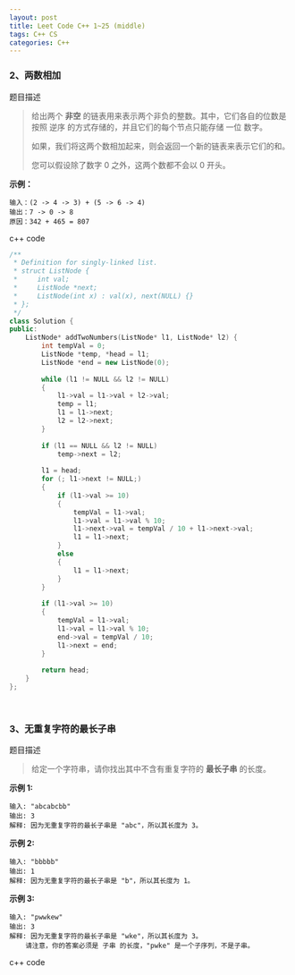 ```yaml
---
layout: post
title: Leet Code C++ 1~25 (middle)
tags: C++ CS
categories: C++ 
---
```


### 2、两数相加

题目描述

> 给出两个 **非空** 的链表用来表示两个非负的整数。其中，它们各自的位数是按照 逆序 的方式存储的，并且它们的每个节点只能存储 一位 数字。
>
> 如果，我们将这两个数相加起来，则会返回一个新的链表来表示它们的和。
>
> 您可以假设除了数字 0 之外，这两个数都不会以 0 开头。
>

**示例：**

```
输入：(2 -> 4 -> 3) + (5 -> 6 -> 4)
输出：7 -> 0 -> 8
原因：342 + 465 = 807
```

c++ code

```c++
/**
 * Definition for singly-linked list.
 * struct ListNode {
 *     int val;
 *     ListNode *next;
 *     ListNode(int x) : val(x), next(NULL) {}
 * };
 */
class Solution {
public:
    ListNode* addTwoNumbers(ListNode* l1, ListNode* l2) {
        int tempVal = 0;
        ListNode *temp, *head = l1;
        ListNode *end = new ListNode(0);
        
        while (l1 != NULL && l2 != NULL)
        {
            l1->val = l1->val + l2->val;
            temp = l1;
            l1 = l1->next;
            l2 = l2->next;
        }
        
        if (l1 == NULL && l2 != NULL)
            temp->next = l2;
        
        l1 = head;
        for (; l1->next != NULL;)
        {
            if (l1->val >= 10)
            {
                tempVal = l1->val;
                l1->val = l1->val % 10;
                l1->next->val = tempVal / 10 + l1->next->val;
                l1 = l1->next;
            }
            else
            {
                l1 = l1->next;
            }
        }
        
        if (l1->val >= 10)
        {
            tempVal = l1->val;
            l1->val = l1->val % 10;
            end->val = tempVal / 10;
            l1->next = end;
        }
        
        return head;
    }
};
```

<br/>



### 3、无重复字符的最长子串

题目描述

> 给定一个字符串，请你找出其中不含有重复字符的 **最长子串** 的长度。

**示例 1:**

```
输入: "abcabcbb"
输出: 3 
解释: 因为无重复字符的最长子串是 "abc"，所以其长度为 3。
```

**示例 2:**

```
输入: "bbbbb"
输出: 1
解释: 因为无重复字符的最长子串是 "b"，所以其长度为 1。
```

**示例 3:**

```
输入: "pwwkew"
输出: 3
解释: 因为无重复字符的最长子串是 "wke"，所以其长度为 3。
	请注意，你的答案必须是 子串 的长度，"pwke" 是一个子序列，不是子串。
```

c++ code

```

```

